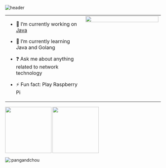 
![header](https://capsule-render.vercel.app/api?type=waving&color=auto&height=220&section=header&text=pangandchou&fontSize=60&animation=fadeIn&fontAlignY=38&desc=&descAlignY=51&descAlign=62)
<div style="width: 10px;"></div>


<table><tr><td valign="top" width="50%">

- 🔭 I’m currently working on [Java]()  
  

- 🌱 I’m currently learning Java and Golang  
  

- ❓ Ask me about anything related to network technology  
  

- ⚡ Fun fact: Play Raspberry Pi  


</td><td valign="top" width="50%">

<div align="center">
<img src="https://rishavanand.github.io/static/images/greetings.gif" align="center" style="width: 100%" />
</div>  


</td></tr></table>  

<p>
  <img
  align="left"
  height="150em"
  src="https://github-readme-stats.vercel.app/api?username=pangandchou&show_icons=true&include_all_commits=true&count_private=true&theme=tokyonight"/>
  <img
      align="center"
      height="150em"
      src="https://github-readme-stats.vercel.app/api/top-langs/?username=pangandchou&show_icons=true&include_all_commits=true&count_private=true&layout=compact&theme=tokyonight"
    />
</p>
  <img src="https://count.getloli.com/get/@:pangandchou" alt=":pangandchou" />




 
